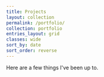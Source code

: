 ```yaml
---
title: Projects
layout: collection
permalink: /portfolio/
collection: portfolio
entries_layout: grid
classes: wide
sort_by: date
sort_order: reverse
---
```


Here are a few things I've been up to. 